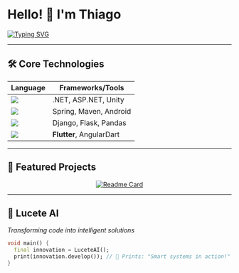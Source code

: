# Hello! 👋 I'm **Thiago** 

[![Typing SVG](https://readme-typing-svg.demolab.com?font=Fira+Code&size=25&duration=4000&pause=1000&color=22D3EE&width=435&lines=FullStack+Developer;%F0%9F%92%BB+Languages+%26+Frameworks;%E2%AD%90+Innovative+Projects)](https://git.io/typing-svg)

---

## 🛠 **Core Technologies**

<div align="center">
  
| **Language**   | **Frameworks/Tools**         |
|----------------|------------------------------|
| <img src="https://img.shields.io/badge/C%23-239120?style=for-the-badge&logo=c-sharp&logoColor=white"> | .NET, ASP.NET, Unity         |
| <img src="https://img.shields.io/badge/Java-ED8B00?style=for-the-badge&logo=openjdk&logoColor=white"> | Spring, Maven, Android       |
| <img src="https://img.shields.io/badge/Python-3776AB?style=for-the-badge&logo=python&logoColor=white"> | Django, Flask, Pandas        |
| <img src="https://img.shields.io/badge/Dart-0175C2?style=for-the-badge&logo=dart&logoColor=white"> | **Flutter**, AngularDart     |

</div>

---

## 🚀 **Featured Projects**

<div align="center">
  
[![Readme Card](https://github-readme-stats.vercel.app/api/pin/?username=your-username&repo=best-project&theme=nightowl)](https://github.com/your-username/best-project)
  
</div>

---

## 🌟 **Lucete AI** 
*Transforming code into intelligent solutions*

```dart
void main() {
  final innovation = LuceteAI();
  print(innovation.develop()); // 🚀 Prints: "Smart systems in action!"
}
